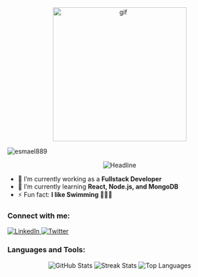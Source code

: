 <div align="center">
  <img alt="gif" align="center" src="https://github.com/ahmedtarek26/ahmedtarek26/blob/main/NUX_Octodex.gif" width=300 height=300/>
</div>

<div align="center">
  <p align="left"> 
    <img src="https://komarev.com/ghpvc/?username=esmael889&label=Profile%20views&color=0e75b6&style=flat" alt="esmael889" /> 
  </p>
  <img src="https://readme-typing-svg.herokuapp.com?color=%236FDA44&size=32&center=true&vCenter=true&width=600&height=50&lines=Hi+there+I'm+Esmael+Mosad+%F0%9F%91%8B;Computer+Science+Student;Fullstack+Developer;" alt="Headline" />
</div>

- 🔭 I’m currently working as a **Fullstack Developer**
- 🌱 I’m currently learning **React, Node.js, and MongoDB**
- ⚡ Fun fact: **I like Swimming 🏊‍♂️😁**

<h3 align="left">Connect with me:</h3>
<p align="left">
  <a href="https://www.linkedin.com/in/esmael-mosaad-758a28247/" target="blank">
    <img src="https://img.shields.io/badge/LinkedIn-0077B5?style=for-the-badge&logo=linkedin&logoColor=white" alt="LinkedIn" />
  </a>
  <a href="https://twitter.com/esmaelll12367" target="blank">
    <img src="https://img.shields.io/badge/Twitter-1DA1F2?style=for-the-badge&logo=twitter&logoColor=white" alt="Twitter" />
  </a>
</p>

<h3 align="left">Languages and Tools:</h3>
<p align="left">
  <!-- Add your icons here with hover animations -->
</p>

<p align="center">
  <img src="https://github-readme-stats.vercel.app/api?username=esmael889&show_icons=true&theme=dark&hide_border=true" alt="GitHub Stats" />
  <img src="https://github-readme-streak-stats.herokuapp.com/?user=esmael889&theme=dark&hide_border=true" alt="Streak Stats" />
  <img src="https://github-readme-stats.vercel.app/api/top-langs/?username=esmael889&layout=compact&theme=dark&hide_border=true" alt="Top Languages" />
</p>
